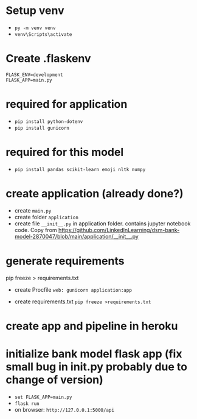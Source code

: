 # Setup venv
- `py -m venv venv`
- `venv\Scripts\activate`

# Create .flaskenv
    FLASK_ENV=development
    FLASK_APP=main.py

# required for application
- `pip install python-dotenv`
- `pip install gunicorn`

# required for this model
- `pip install pandas scikit-learn emoji nltk numpy`


# create application (already done?)
- create `main.py`
- create folder `application`
- create file `__init__.py` in application folder. contains jupyter notebook code. Copy from https://github.com/LinkedInLearning/dsm-bank-model-2870047/blob/main/application/__init__.py

# generate requirements
pip freeze > requirements.txt


- create Procfile
    `web: gunicorn application:app`

- create requirements.txt
    `pip freeze >requirements.txt`

# create app and pipeline in heroku

# initialize bank model flask app (fix small bug in __init__.py probably due to change of version) 
- `set FLASK_APP=main.py`
- `flask run`
- on browser: `http://127.0.0.1:5000/api`



